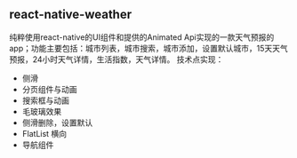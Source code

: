 ## react-native-weather

纯粹使用react-native的UI组件和提供的Animated Api实现的一款天气预报的app；功能主要包括：城市列表，城市搜索，城市添加，设置默认城市，15天天气预报，24小时天气详情，生活指数，天气详情。
技术点实现：
* 侧滑
* 分页组件与动画
* 搜索框与动画
* 毛玻璃效果
* 侧滑删除，设置默认
* FlatList 横向
* 导航组件

